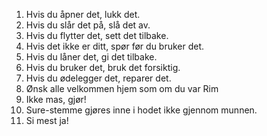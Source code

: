 1. Hvis du åpner det, lukk det. 
2. Hvis du slår det på, slå det av. 
3. Hvis du flytter det, sett det tilbake. 
4. Hvis det ikke er ditt, spør før du bruker det. 
5. Hvis du låner det, gi det tilbake. 
6. Hvis du bruker det, bruk det forsiktig. 
7. Hvis du ødelegger det, reparer det.
8. Ønsk alle velkommen hjem som om du var Rim
9. Ikke mas, gjør!
10. Sure-stemme gjøres inne i hodet ikke gjennom munnen. 
11. Si mest ja!